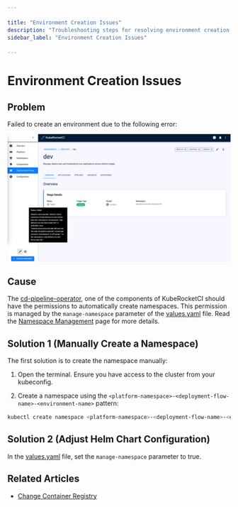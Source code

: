 ```yaml
---

title: "Environment Creation Issues"
description: "Troubleshooting steps for resolving environment creation failures in KubeRocketCI due to namespace permission issues, including manual namespace creation and Helm chart configuration adjustments."
sidebar_label: "Environment Creation Issues"

---
```

<!-- markdownlint-disable MD025 -->

# Environment Creation Issues

<head>
  <link rel="canonical" href="https://docs.kuberocketci.io/docs/operator-guide/troubleshooting/environment-creation" />
</head>

## Problem

Failed to create an environment due to the following error:

![Failed environment](../../assets/operator-guide/troubleshooting/failed_cd_pipeline_creation.png "Failed environment")

## Cause

The [cd-pipeline-operator](https://github.com/epam/edp-cd-pipeline-operator), one of the components of KubeRocketCI should have the permissions to automatically create namespaces. This permission is managed by the `manage-namespace` parameter of the [values.yaml](https://github.com/epam/edp-install/blob/v3.12.3/deploy-templates/values.yaml#L265) file. Read the [Namespace Management](../auth/namespace-management.md) page for more details.

## Solution 1 (Manually Create a Namespace)

The first solution is to create the namespace manually:

1. Open the terminal. Ensure you have access to the cluster from your kubeconfig.

2. Create a namespace using the `<platform-namespace>-<deployment-flow-name>-<environment-name>` pattern:

```bash
kubectl create namespace <platform-namespace>-<deployment-flow-name>-<environment-name>
```

## Solution 2 (Adjust Helm Chart Configuration)

In the [values.yaml](https://github.com/epam/edp-install/blob/v3.12.3/deploy-templates/values.yaml#L265) file, set the `manage-namespace` parameter to true.

## Related Articles

* [Change Container Registry](../../user-guide/change-container-registry.md)
